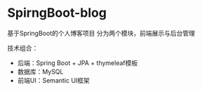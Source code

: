 # SpirngBoot-blog
基于SpringBoot的个人博客项目
分为两个模块，前端展示与后台管理

技术组合：
- 后端：Spring Boot + JPA + thymeleaf模板
- 数据库：MySQL
- 前端UI：Semantic UI框架
